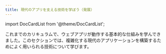 ```yaml
---
title: 現代のアプリを支える技術を学ぼう（発展）
---
```


import DocCardList from '@theme/DocCardList';

これまでのカリキュラムで、ウェブアプリが動作する基本的な仕組みを学んできました。このセクションでは、複雑化する現代のアプリケーションを構築するためによく用いられる技術について学びます。

<DocCardList />
